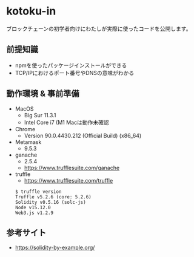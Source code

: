 # kotoku-in
ブロックチェーンの初学者向けにわたしが実際に使ったコードを公開します。

## 前提知識
- npmを使ったパッケージインストールができる
- TCP/IPにおけるポート番号やDNSの意味がわかる

## 動作環境 & 事前準備
- MacOS
  - Big Sur 11.3.1
  - Intel Core i7 (M1 Macは動作未確認
- Chrome
  - Version 90.0.4430.212 (Official Build) (x86_64)
- Metamask
  - 9.5.3
- ganache
  - 2.5.4
  - https://www.trufflesuite.com/ganache
- truffle
  - https://www.trufflesuite.com/truffle
  ```
  $ truffle version
  Truffle v5.2.6 (core: 5.2.6)
  Solidity v0.5.16 (solc-js)
  Node v15.12.0
  Web3.js v1.2.9
  ```
## 参考サイト
- https://solidity-by-example.org/
